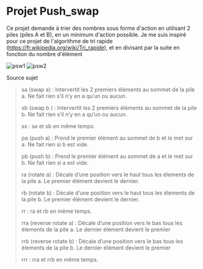 # Projet Push_swap

Ce projet demande à trier des nombres sous forme d'action en utilisant 2 piles (piles A et B), en un minimum d'action possible.
Je me suis inspiré pour ce projet de l'algorithme de tri rapide (https://fr.wikipedia.org/wiki/Tri_rapide), et en divisant par la suite en fonction du nombre d'élément

![psw1](https://github.com/GitCGuillaume/push_swap/assets/34135668/819ae232-0d1a-45f4-a0a8-099a00960aed)
![psw2](https://github.com/GitCGuillaume/push_swap/assets/34135668/ea46aa97-615d-44b0-9aba-95feaea4f968)


Source sujet
>sa (swap a) : Intervertit les 2 premiers éléments au sommet de la pile a.
Ne fait rien s’il n’y en a qu’un ou aucun.
>
>sb (swap b ) : Intervertit les 2 premiers éléments au sommet de la pile b.
Ne fait rien s’il n’y en a qu’un ou aucun.
>
>ss : sa et sb en même temps.
>
>pa (push a) : Prend le premier élément au sommet de b et le met sur a.
Ne fait rien si b est vide.
>
>pb (push b) : Prend le premier élément au sommet de a et le met sur b.
Ne fait rien si a est vide.
>
>ra (rotate a) : Décale d’une position vers le haut tous les élements de la pile a.
Le premier élément devient le dernier.
>
>rb (rotate b) : Décale d’une position vers le haut tous les élements de la pile b.
Le premier élément devient le dernier.
>
>rr : ra et rb en même temps.
>
>rra (reverse rotate a) : Décale d’une position vers le bas tous les élements de
la pile a. Le dernier élément devient le premier
>
>rrb (reverse rotate b) : Décale d’une position vers le bas tous les élements de
la pile b. Le dernier élément devient le premier
>
>rrr : rra et rrb en même temps.
